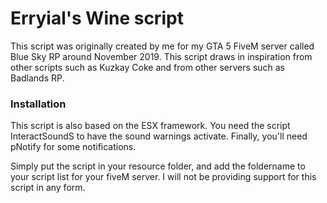 # Erryial's Wine script

This script was originally created by me for my GTA 5 FiveM server called Blue Sky RP around November 2019. This script draws in inspiration from other scripts such as Kuzkay Coke and from other servers such as Badlands RP.

### Installation

This script is also based on the ESX framework.
You need the script InteractSoundS to have the sound warnings activate.
Finally, you'll need pNotify for some notifications.

Simply put the script in your resource folder, and add the foldername to your script list for your fiveM server.
I will not be providing support for this script in any form.
